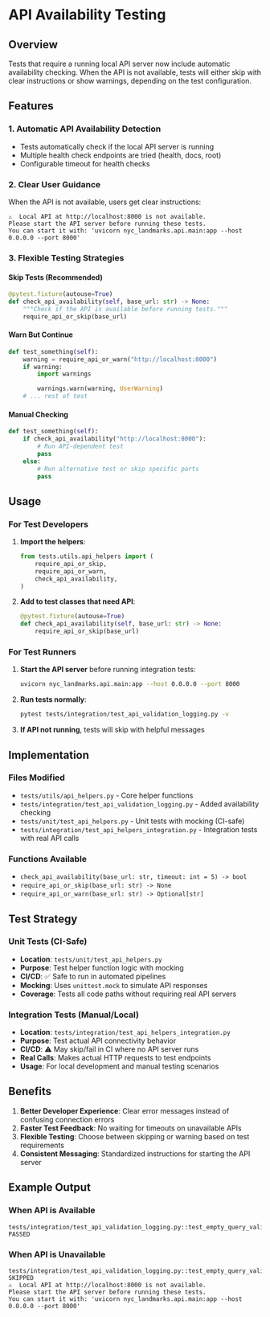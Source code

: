 # API Availability Testing

## Overview

Tests that require a running local API server now include automatic availability checking. When the API is not available, tests will either skip with clear instructions or show warnings, depending on the test configuration.

## Features

### 1. Automatic API Availability Detection

- Tests automatically check if the local API server is running
- Multiple health check endpoints are tried (health, docs, root)
- Configurable timeout for health checks

### 2. Clear User Guidance

When the API is not available, users get clear instructions:

```
⚠️  Local API at http://localhost:8000 is not available.
Please start the API server before running these tests.
You can start it with: 'uvicorn nyc_landmarks.api.main:app --host 0.0.0.0 --port 8000'
```

### 3. Flexible Testing Strategies

#### Skip Tests (Recommended)

```python
@pytest.fixture(autouse=True)
def check_api_availability(self, base_url: str) -> None:
    """Check if the API is available before running tests."""
    require_api_or_skip(base_url)
```

#### Warn But Continue

```python
def test_something(self):
    warning = require_api_or_warn("http://localhost:8000")
    if warning:
        import warnings

        warnings.warn(warning, UserWarning)
    # ... rest of test
```

#### Manual Checking

```python
def test_something(self):
    if check_api_availability("http://localhost:8000"):
        # Run API-dependent test
        pass
    else:
        # Run alternative test or skip specific parts
        pass
```

## Usage

### For Test Developers

1. **Import the helpers**:

   ```python
   from tests.utils.api_helpers import (
       require_api_or_skip,
       require_api_or_warn,
       check_api_availability,
   )
   ```

1. **Add to test classes that need API**:

   ```python
   @pytest.fixture(autouse=True)
   def check_api_availability(self, base_url: str) -> None:
       require_api_or_skip(base_url)
   ```

### For Test Runners

1. **Start the API server** before running integration tests:

   ```bash
   uvicorn nyc_landmarks.api.main:app --host 0.0.0.0 --port 8000
   ```

1. **Run tests normally**:

   ```bash
   pytest tests/integration/test_api_validation_logging.py -v
   ```

1. **If API not running**, tests will skip with helpful messages

## Implementation

### Files Modified

- `tests/utils/api_helpers.py` - Core helper functions
- `tests/integration/test_api_validation_logging.py` - Added availability checking
- `tests/unit/test_api_helpers.py` - Unit tests with mocking (CI-safe)
- `tests/integration/test_api_helpers_integration.py` - Integration tests with real API calls

### Functions Available

- `check_api_availability(base_url: str, timeout: int = 5) -> bool`
- `require_api_or_skip(base_url: str) -> None`
- `require_api_or_warn(base_url: str) -> Optional[str]`

## Test Strategy

### Unit Tests (CI-Safe)

- **Location**: `tests/unit/test_api_helpers.py`
- **Purpose**: Test helper function logic with mocking
- **CI/CD**: ✅ Safe to run in automated pipelines
- **Mocking**: Uses `unittest.mock` to simulate API responses
- **Coverage**: Tests all code paths without requiring real API servers

### Integration Tests (Manual/Local)

- **Location**: `tests/integration/test_api_helpers_integration.py`
- **Purpose**: Test actual API connectivity behavior
- **CI/CD**: ⚠️ May skip/fail in CI where no API server runs
- **Real Calls**: Makes actual HTTP requests to test endpoints
- **Usage**: For local development and manual testing scenarios

## Benefits

1. **Better Developer Experience**: Clear error messages instead of confusing connection errors
1. **Faster Test Feedback**: No waiting for timeouts on unavailable APIs
1. **Flexible Testing**: Choose between skipping or warning based on test requirements
1. **Consistent Messaging**: Standardized instructions for starting the API server

## Example Output

### When API is Available

```
tests/integration/test_api_validation_logging.py::test_empty_query_validation PASSED
```

### When API is Unavailable

```
tests/integration/test_api_validation_logging.py::test_empty_query_validation SKIPPED
⚠️  Local API at http://localhost:8000 is not available.
Please start the API server before running these tests.
You can start it with: 'uvicorn nyc_landmarks.api.main:app --host 0.0.0.0 --port 8000'
```
